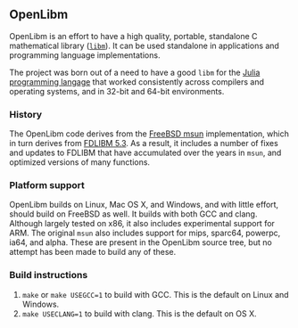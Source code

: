 ## OpenLibm

OpenLibm is an effort to have a high quality, portable, standalone
C mathematical library ([`libm`](http://en.wikipedia.org/wiki/libm)).
It can be used standalone in applications and programming language
implementations. 

The project was born out of a need to have a good `libm` for the
[Julia programming langage](http://www.julialang.org) that worked
consistently across compilers and operating systems, and in 32-bit and
64-bit environments.

### History

The OpenLibm code derives from the [FreeBSD
msun](http://svnweb.freebsd.org/base/head/lib/msun/) implementation,
which in turn derives from [FDLIBM
5.3](http://www.netlib.org/fdlibm/). As a result, it includes a number
of fixes and updates to FDLIBM that have accumulated over the years in
`msun`, and optimized versions of many functions.

### Platform support

OpenLibm builds on Linux, Mac OS X, and Windows, and with little
effort, should build on FreeBSD as well. It builds with both GCC and
clang. Although largely tested on x86, it also includes experimental
support for ARM. The original `msun` also includes support for mips,
sparc64, powerpc, ia64, and alpha. These are present in the OpenLibm
source tree, but no attempt has been made to build any of these.

### Build instructions

1. `make` or `make USEGCC=1` to build with GCC. This is the default on
   Linux and Windows.  
2. `make USECLANG=1` to build with clang. This is the default on OS X.
